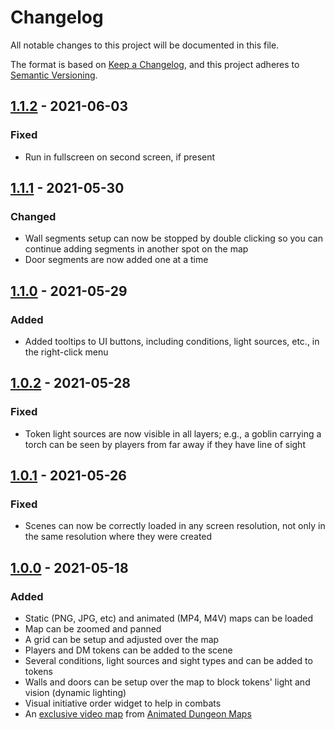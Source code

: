 # Changelog

All notable changes to this project will be documented in this file.

The format is based on [Keep a Changelog][1], and this project adheres to
[Semantic Versioning][2].

## [1.1.2] - 2021-06-03

### Fixed

- Run in fullscreen on second screen, if present

## [1.1.1] - 2021-05-30

### Changed

- Wall segments setup can now be stopped by double clicking so you can continue
adding segments in another spot on the map
- Door segments are now added one at a time

## [1.1.0] - 2021-05-29

### Added

- Added tooltips to UI buttons, including conditions, light sources, etc., in
the right-click menu

## [1.0.2] - 2021-05-28

### Fixed

- Token light sources are now visible in all layers; e.g., a goblin carrying a
torch can be seen by players from far away if they have line of sight

## [1.0.1] - 2021-05-26

### Fixed

- Scenes can now be correctly loaded in any screen resolution, not only in the
same resolution where they were created

## [1.0.0] - 2021-05-18

### Added

- Static (PNG, JPG, etc) and animated (MP4, M4V) maps can be loaded
- Map can be zoomed and panned
- A grid can be setup and adjusted over the map
- Players and DM tokens can be added to the scene
- Several conditions, light sources and sight types and can be added to tokens
- Walls and doors can be setup over the map to block tokens' light and vision
(dynamic lighting)
- Visual initiative order widget to help in combats
- An [exclusive video map][3] from [Animated Dungeon Maps][4]

[unreleased]: https://github.com/luiscastilho/dungeoneering/compare/v1.1.2...HEAD
[1.1.2]: https://github.com/luiscastilho/dungeoneering/compare/v1.1.1...v1.1.2
[1.1.1]: https://github.com/luiscastilho/dungeoneering/compare/v1.1.0...v1.1.1
[1.1.0]: https://github.com/luiscastilho/dungeoneering/compare/v1.0.2...v1.1.0
[1.0.2]: https://github.com/luiscastilho/dungeoneering/compare/v1.0.1...v1.0.2
[1.0.1]: https://github.com/luiscastilho/dungeoneering/compare/v1.0.0...v1.0.1
[1.0.0]: https://github.com/luiscastilho/dungeoneering/releases/tag/v1.0.0

[1]: https://keepachangelog.com/en/1.0.0/
[2]: https://semver.org/spec/v2.0.0.html
[3]: https://github.com/luiscastilho/dungeoneering/blob/main/dungeoneering/data/maps/Animated-SwordCoast.mp4
[4]: https://www.patreon.com/animatedmaps
